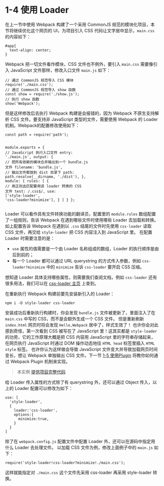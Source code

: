 <h1 id="1-4-使用-loader">1-4 使用 Loader</h1>
<p>在上一节中使用 Webpack 构建了一个采用 CommonJS 规范的模块化项目，本节将继续优化这个网页的 UI，为项目引入 CSS 代码让文字居中显示，<code>main.css</code> 的内容如下：</p>
<pre><code class="lang-css"><span class="hljs-selector-id">#app</span>{
  <span class="hljs-attribute">text-align</span>: center;
}
</code></pre>
<p>Webpack 把一切文件看作模块，CSS 文件也不例外，要引入 <code>main.css</code> 需要像引入 JavaScript 文件那样，修改入口文件 <code>main.js</code> 如下：</p>
<pre><code class="lang-js"><span class="hljs-comment">// 通过 CommonJS 规范导入 CSS 模块</span>
<span class="hljs-built_in">require</span>(<span class="hljs-string">&apos;./main.css&apos;</span>);
<span class="hljs-comment">// 通过 CommonJS 规范导入 show 函数</span>
<span class="hljs-keyword">const</span> show = <span class="hljs-built_in">require</span>(<span class="hljs-string">&apos;./show.js&apos;</span>);
<span class="hljs-comment">// 执行 show 函数</span>
show(<span class="hljs-string">&apos;Webpack&apos;</span>);
</code></pre>
<p>但是这样修改后去执行 Webpack 构建是会报错的，因为 Webpack 不原生支持解析 CSS 文件。要支持非 JavaScript 类型的文件，需要使用 Webpack 的 Loader 机制。Webpack的配置修改使用如下：</p>
<pre><code class="lang-js"><span class="hljs-keyword">const</span> path = <span class="hljs-built_in">require</span>(<span class="hljs-string">&apos;path&apos;</span>);

<span class="hljs-built_in">module</span>.exports = {
  <span class="hljs-comment">// JavaScript 执行入口文件</span>
  entry: <span class="hljs-string">&apos;./main.js&apos;</span>,
  output: {
    <span class="hljs-comment">// 把所有依赖的模块合并输出到一个 bundle.js 文件</span>
    filename: <span class="hljs-string">&apos;bundle.js&apos;</span>,
    <span class="hljs-comment">// 输出文件都放到 dist 目录下</span>
    path: path.resolve(__dirname, <span class="hljs-string">&apos;./dist&apos;</span>),
  },
  <span class="hljs-built_in">module</span>: {
    rules: [
      {
        <span class="hljs-comment">// 用正则去匹配要用该 loader 转换的 CSS 文件</span>
        test: <span class="hljs-regexp">/\.css$/</span>,
        use: [<span class="hljs-string">&apos;style-loader&apos;</span>, <span class="hljs-string">&apos;css-loader?minimize&apos;</span>],
      }
    ]
  }
};
</code></pre>
<p>Loader 可以看作具有文件转换功能的翻译员，配置里的 <code>module.rules</code> 数组配置了一组规则，告诉 Webpack 在遇到哪些文件时使用哪些 Loader 去加载和转换。
如上配置告诉 Webpack 在遇到以 <code>.css</code> 结尾的文件时先使用 <code>css-loader</code> 读取 CSS 文件，再交给 <code>style-loader</code> 把 CSS 内容注入到 JavaScript 里。
在配置 Loader 时需要注意的是：</p>
<ul>
<li><code>use</code> 属性的值需要是一个由 Loader 名称组成的数组，Loader 的执行顺序是由后到前的；</li>
<li>每一个 Loader 都可以通过 URL querystring 的方式传入参数，例如 <code>css-loader?minimize</code> 中的 <code>minimize</code> 告诉 <code>css-loader</code> 要开启 CSS 压缩。</li>
</ul>
<p>想知道 Loader 具体支持哪些属性，则需要我们查阅文档，例如 <code>css-loader</code> 还有很多用法，我们可以在 <a href="https://github.com/webpack-contrib/css-loader" target="_blank">css-loader 主页</a> 上查到。</p>
<p>在重新执行 Webpack 构建前要先安装新引入的 Loader：</p>
<pre><code class="lang-bash">npm i -D style-loader css-loader
</code></pre>
<p>安装成功后重新执行构建时，你会发现 <code>bundle.js</code> 文件被更新了，里面注入了在 <code>main.css</code> 中写的 CSS，而不是会额外生成一个 CSS 文件。
但是重新刷新 <code>index.html</code> 网页时将会发现 <code>Hello,Webpack</code> 居中了，样式生效了！
也许你会对此感到奇怪，第一次看到 CSS 被写在了 JavaScript 里！这其实都是 <code>style-loader</code> 的功劳，它的工作原理大概是把 CSS 内容用 JavaScript 里的字符串存储起来，
在网页执行 JavaScript 时通过 DOM 操作动态地往 <code>HTML head</code> 标签里插入 <code>HTML style</code> 标签。
也许你认为这样做会导致 JavaScript 文件变大并导致加载网页时间变长，想让 Webpack 单独输出 CSS 文件。下一节 <a href="1-5使用Plugin.html">1-5 使用Plugin</a> 将教你如何通过 Webpack Plugin 机制来实现。</p>
<blockquote>
<p>本实例 <a href="http://webpack.wuhaolin.cn/1-4使用Loader.zip" target="_blank">提供项目完整代码</a></p>
</blockquote>
<p>给 Loader 传入属性的方式除了有 querystring 外，还可以通过 Object 传入，以上的 Loader 配置可以修改为如下：</p>
<pre><code class="lang-js">use: [
  <span class="hljs-string">&apos;style-loader&apos;</span>, 
  {
    loader:<span class="hljs-string">&apos;css-loader&apos;</span>,
    options:{
      minimize:<span class="hljs-literal">true</span>,
    }
  }
]
</code></pre>
<p>除了在 <code>webpack.config.js</code> 配置文件中配置 Loader 外，还可以在源码中指定用什么 Loader 去处理文件。
以加载 CSS 文件为例，修改上面例子中的 <code>main.js</code> 如下：</p>
<pre><code class="lang-js"><span class="hljs-built_in">require</span>(<span class="hljs-string">&apos;style-loader!css-loader?minimize!./main.css&apos;</span>);
</code></pre>
<p>这样就能指定对 <code>./main.css</code> 这个文件先采用 css-loader 再采用 style-loader 转换。</p>

                                
                                